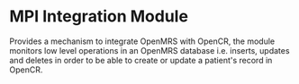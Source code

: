 # MPI Integration Module
Provides a mechanism to integrate OpenMRS with OpenCR, the module monitors low level operations in an OpenMRS database 
i.e. inserts, updates and deletes in order to be able to create or update a patient's record in OpenCR.
